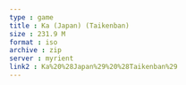 ```yaml
---
type : game
title : Ka (Japan) (Taikenban)
size : 231.9 M
format : iso
archive : zip
server : myrient
link2 : Ka%20%28Japan%29%20%28Taikenban%29
---
```

